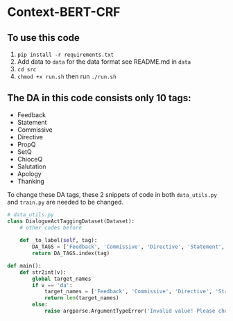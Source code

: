 # Context-BERT-CRF

## To use this code
1. `pip install -r requirements.txt`
2. Add data to `data` for the data format see README.md in `data`
3. `cd src`
4. `chmod +x run.sh` then run `./run.sh`

## The DA in this code consists only 10 tags:
- Feedback
- Statement
- Commissive
- Directive
- PropQ
- SetQ
- ChioceQ
- Salutation
- Apology
- Thanking

To change these DA tags, these 2 snippets of code in both `data_utils.py` and `train.py` are needed to be changed.
```python
# data_utils.py
class DialogueActTaggingDataset(Dataset):
    # other codes before
    
    def _to_label(self, tag):
        DA_TAGS = ['Feedback', 'Commissive', 'Directive', 'Statement', 'PropQ', 'SetQ', 'ChoiceQ', 'Salutation', 'Apology', 'Thanking']
        return DA_TAGS.index(tag)
```

```python
def main():
    def str2int(v):
        global target_names
        if v == 'da':
            target_names = ['Feedback', 'Commissive', 'Directive', 'Statement', 'PropQ', 'SetQ', 'ChoiceQ', 'Salutation', 'Apology', 'Thanking']
            return len(target_names)
        else:
            raise argparse.ArgumentTypeError('Invalid value! Please choose between [semantic, general, som].')
```
